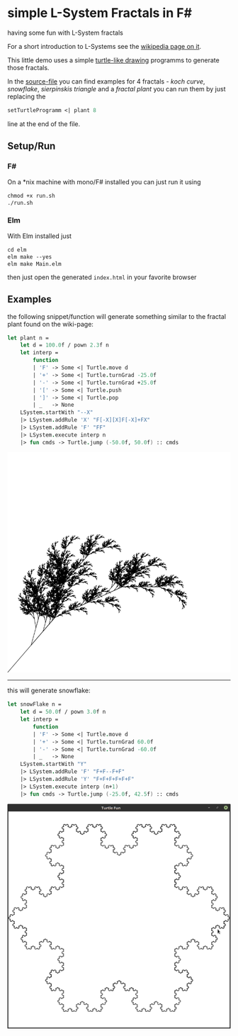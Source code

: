 # simple L-System Fractals in F#
having some fun with L-System fractals

For a short introduction to L-Systems see the [wikipedia page on it](https://en.wikipedia.org/wiki/L-system).

This little demo uses a simple [turtle-like drawing](https://en.wikipedia.org/wiki/Turtle_graphics) programms to generate those fractals.

In the [source-file](Turtle.fs) you can find examples for 4 fractals - *koch curve*, *snowflake*, *sierpinskis triangle* and a *fractal plant* you can
run them by just replacing the

```fsharp
setTurtleProgramm <| plant 8
``` 

line at the end of the file.

## Setup/Run

### F#

On a *nix machine with mono/F# installed you can just run it using

    chmod +x run.sh
    ./run.sh


### Elm
With Elm installed just

    cd elm
    elm make --yes
    elm make Main.elm

then just open the generated `index.html` in your favorite browser


## Examples

the following snippet/function will generate something similar to the fractal plant found on the wiki-page:

```fsharp
let plant n =
    let d = 100.0f / pown 2.3f n
    let interp =
        function
        | 'F' -> Some <| Turtle.move d
        | '+' -> Some <| Turtle.turnGrad -25.0f
        | '-' -> Some <| Turtle.turnGrad +25.0f
        | '[' -> Some <| Turtle.push
        | ']' -> Some <| Turtle.pop
        | _   -> None
    LSystem.startWith "--X"
    |> LSystem.addRule 'X' "F[-X][X]F[-X]+FX"
    |> LSystem.addRule 'F' "FF"
    |> LSystem.execute interp n
    |> fun cmds -> Turtle.jump (-50.0f, 50.0f) :: cmds
```

![Image](plant.png)

---

this will generate snowflake:

```fsharp
let snowFlake n =
    let d = 50.0f / pown 3.0f n
    let interp =
        function
        | 'F' -> Some <| Turtle.move d
        | '+' -> Some <| Turtle.turnGrad 60.0f
        | '-' -> Some <| Turtle.turnGrad -60.0f
        | _   -> None
    LSystem.startWith "Y"
    |> LSystem.addRule 'F' "F+F--F+F"
    |> LSystem.addRule 'Y' "F+F+F+F+F+F"
    |> LSystem.execute interp (n+1)
    |> fun cmds -> Turtle.jump (-25.0f, 42.5f) :: cmds
```

![Image](SnowFlake.png)